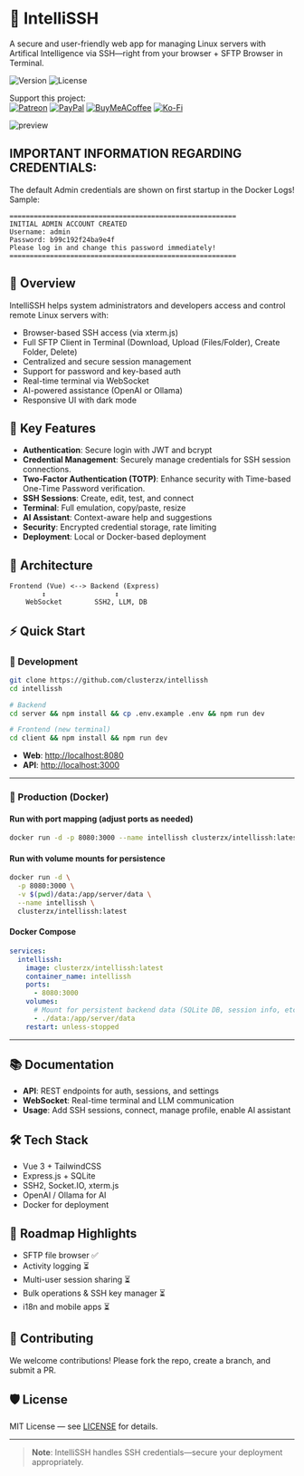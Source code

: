 # 📡 IntelliSSH

A secure and user-friendly web app for managing Linux servers with Artifical Intelligence via SSH—right from your browser + SFTP Browser in Terminal.

![Version](https://img.shields.io/badge/version-1.1.0-blue)
![License](https://img.shields.io/badge/license-MIT-blue)

Support this project:<br>
[![Patreon](https://img.shields.io/badge/Patreon-F96854?style=for-the-badge&logo=patreon&logoColor=white)](https://www.patreon.com/c/clusterzx)
[![PayPal](https://img.shields.io/badge/PayPal-00457C?style=for-the-badge&logo=paypal&logoColor=white)](https://www.paypal.com/paypalme/bech0r)
[![BuyMeACoffee](https://img.shields.io/badge/Buy%20Me%20a%20Coffee-ffdd00?style=for-the-badge&logo=buy-me-a-coffee&logoColor=black)](https://www.buymeacoffee.com/clusterzx)
[![Ko-Fi](https://img.shields.io/badge/Ko--fi-F16061?style=for-the-badge&logo=ko-fi&logoColor=white)](https://ko-fi.com/clusterzx)

![preview](https://github.com/clusterzx/intellissh/blob/master/preview.gif)

## IMPORTANT INFORMATION REGARDING CREDENTIALS:
The default Admin credentials are shown on first startup in the Docker Logs!
Sample:
```
========================================================
INITIAL ADMIN ACCOUNT CREATED
Username: admin
Password: b99c192f24ba9e4f
Please log in and change this password immediately!
========================================================
```

## 🚀 Overview

IntelliSSH helps system administrators and developers access and control remote Linux servers with:

- Browser-based SSH access (via xterm.js)
- Full SFTP Client in Terminal (Download, Upload (Files/Folder), Create Folder, Delete)
- Centralized and secure session management
- Support for password and key-based auth
- Real-time terminal via WebSocket
- AI-powered assistance (OpenAI or Ollama)
- Responsive UI with dark mode

## 🔐 Key Features

- **Authentication**: Secure login with JWT and bcrypt  
- **Credential Management**: Securely manage credentials for SSH session connections.
- **Two-Factor Authentication (TOTP)**: Enhance security with Time-based One-Time Password verification.
- **SSH Sessions**: Create, edit, test, and connect  
- **Terminal**: Full emulation, copy/paste, resize  
- **AI Assistant**: Context-aware help and suggestions  
- **Security**: Encrypted credential storage, rate limiting  
- **Deployment**: Local or Docker-based deployment  

## 🧱 Architecture

```
Frontend (Vue) <--> Backend (Express)
        ↕                 ↕
    WebSocket        SSH2, LLM, DB
```

## ⚡ Quick Start

### 🧪 Development

```bash
git clone https://github.com/clusterzx/intellissh
cd intellissh

# Backend
cd server && npm install && cp .env.example .env && npm run dev

# Frontend (new terminal)
cd client && npm install && npm run dev
```

- **Web**: [http://localhost:8080](http://localhost:8080)  
- **API**: [http://localhost:3000](http://localhost:3000)

---

### 🚀 Production (Docker)

#### Run with port mapping (adjust ports as needed)
```bash
docker run -d -p 8080:3000 --name intellissh clusterzx/intellissh:latest
```

#### Run with volume mounts for persistence
```bash
docker run -d \
  -p 8080:3000 \
  -v $(pwd)/data:/app/server/data \
  --name intellissh \
  clusterzx/intellissh:latest
```

#### Docker Compose

```yaml
services:
  intellissh:
    image: clusterzx/intellissh:latest
    container_name: intellissh
    ports:
      - 8080:3000
    volumes:
      # Mount for persistent backend data (SQLite DB, session info, etc.)
      - ./data:/app/server/data
    restart: unless-stopped
```
---

## 📚 Documentation

- **API**: REST endpoints for auth, sessions, and settings  
- **WebSocket**: Real-time terminal and LLM communication  
- **Usage**: Add SSH sessions, connect, manage profile, enable AI assistant  

## 🛠 Tech Stack

- Vue 3 + TailwindCSS  
- Express.js + SQLite  
- SSH2, Socket.IO, xterm.js  
- OpenAI / Ollama for AI  
- Docker for deployment  

## 📌 Roadmap Highlights

- SFTP file browser ✅
- Activity logging  ⏳
- Multi-user session sharing  ⏳
- Bulk operations & SSH key manager  ⏳
- i18n and mobile apps  ⏳

## 🤝 Contributing

We welcome contributions! Please fork the repo, create a branch, and submit a PR.

## 🛡️ License

MIT License — see [LICENSE](./LICENSE) for details.

---

> **Note**: IntelliSSH handles SSH credentials—secure your deployment appropriately.
